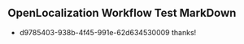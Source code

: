 ## OpenLocalization Workflow Test MarkDown
* d9785403-938b-4f45-991e-62d634530009 thanks!

<!--HONumber=Jul16_HO5-->


